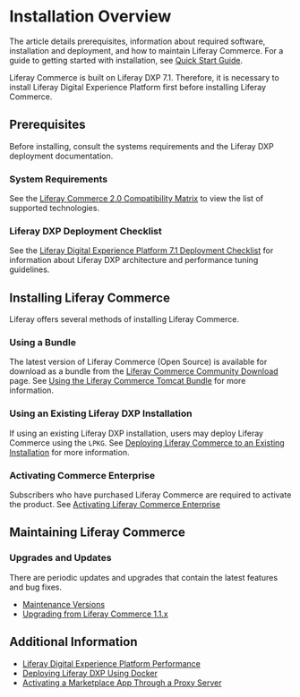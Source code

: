 # Installation Overview

The article details prerequisites, information about required software, installation and deployment, and how to maintain Liferay Commerce. For a guide to getting started with installation, see [Quick Start Guide](../quick-start-guide/quick-start-guide.md).

Liferay Commerce is built on Liferay DXP 7.1. Therefore, it is necessary to install Liferay Digital Experience Platform first before installing Liferay Commerce.

## Prerequisites

Before installing, consult the systems requirements and the Liferay DXP deployment documentation.

### System Requirements

See the [Liferay Commerce 2.0 Compatibility Matrix](https://web.liferay.com/documents/14/21598941/Liferay+Commerce+2.0+Compatibility+Matrix/0ed97477-f5a7-40a6-b5ab-f00d5e01b75f) to view the list of supported technologies.

### Liferay DXP Deployment Checklist

See the [Liferay Digital Experience Platform 7.1 Deployment Checklist](https://www.liferay.com/documents/10182/3292406/Liferay+DXP+7.1+Deployment+Checklist/cacaac23-9e02-411a-dcc9-adf86f95c513) for information about Liferay DXP architecture and performance tuning guidelines.

## Installing Liferay Commerce

Liferay offers several methods of installing Liferay Commerce.

### Using a Bundle

The latest version of Liferay Commerce (Open Source) is available for download as a bundle from the [Liferay Commerce Community Download](https://commerce.liferay.dev/download) page. See [Using the Liferay Commerce Tomcat Bundle](./using-the-liferay-commerce-tomcat-bundle.md) for more information.

### Using an Existing Liferay DXP Installation

If using an existing Liferay DXP installation, users may deploy Liferay Commerce using the `LPKG`. See [Deploying Liferay Commerce to an Existing Installation](./deploying-liferay-commerce-to-an-existing-liferay-installation.md) for more information.

### Activating Commerce Enterprise

Subscribers who have purchased Liferay Commerce are required to activate the product. See [Activating Liferay Commerce Enterprise](./activating-liferay-commerce-enterprise.md)

## Maintaining Liferay Commerce

### Upgrades and Updates

There are periodic updates and upgrades that contain the latest features and bug fixes.

* [Maintenance Versions](../../get-help/commerce-enterprise-support/liferay-commerce-fix-delivery-method.md)
* [Upgrading from Liferay Commerce 1.1.x](../upgrades-and-updates/upgrading-from-liferay-commerce-1.1.x.md)

## Additional Information

* [Liferay Digital Experience Platform Performance](https://www.liferay.com/documents/10182/3292406/Liferay+DXP+Performance+-+Benchmark+Study+of+Liferay+DXP+7.1/fe7d4cd2-2efc-b5cc-9680-825ec9bad5be)
* [Deploying Liferay DXP Using Docker](https://www.liferay.com/documents/10182/1645493/Deploying%20Liferay%20DXP%20Using%20Docker)
* [Activating a Marketplace App Through a Proxy Server](https://help.liferay.com/hc/en-us/articles/360018427391)
